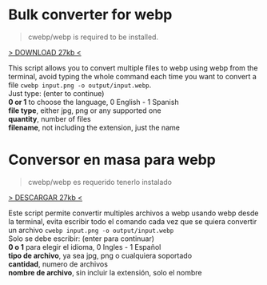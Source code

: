 # Bulk converter for webp
> cwebp/webp is required to be installed.

[> DOWNLOAD 27kb <](https://files.tdim.tk/u/BulkConverter.zip)

This script allows you to convert multiple files to webp using webp from the terminal, avoid typing the whole command each time you want to convert a file `cwebp input.png -o output/input.webp`. <br>
Just type: (enter to continue) <br>
**0 or 1** to choose the language, 0 English - 1 Spanish <br>
**file type**, either jpg, png or any supported one <br>
**quantity**, number of files <br>
**filename**, not including the extension, just the name <br>

# Conversor en masa para webp 
> cwebp/webp es requerido tenerlo instalado 

[> DESCARGAR 27kb <](https://files.tdim.tk/u/BulkConverter.zip)

Este script permite convertir multiples archivos a webp usando webp desde la terminal, evita escribir todo el comando cada vez que se quiera convertir un archivo `cwebp input.png -o output/input.webp` <br>
Solo se debe escribir: (enter para continuar) <br>
**0 o 1** para elegir el idioma, 0 Ingles - 1 Español <br>
**tipo de archivo**, ya sea jpg, png o cualquiera soportado <br>
**cantidad**, numero de archivos <br>
**nombre de archivo**, sin incluir la extensión, solo el nombre <br>
